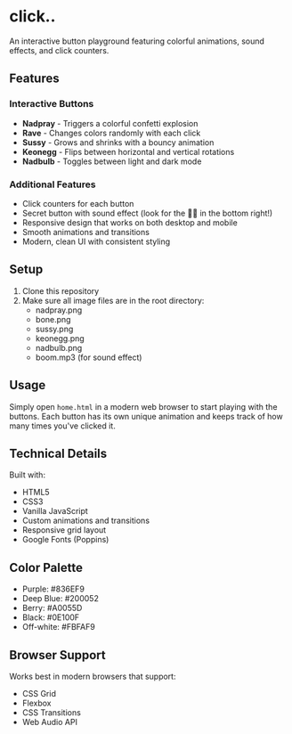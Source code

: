 # click..

An interactive button playground featuring colorful animations, sound effects, and click counters.

## Features

### Interactive Buttons
- **Nadpray** - Triggers a colorful confetti explosion
- **Rave** - Changes colors randomly with each click
- **Sussy** - Grows and shrinks with a bouncy animation
- **Keonegg** - Flips between horizontal and vertical rotations
- **Nadbulb** - Toggles between light and dark mode

### Additional Features
- Click counters for each button
- Secret button with sound effect (look for the 💪🏻 in the bottom right!)
- Responsive design that works on both desktop and mobile
- Smooth animations and transitions
- Modern, clean UI with consistent styling

## Setup

1. Clone this repository
2. Make sure all image files are in the root directory:
   - nadpray.png
   - bone.png
   - sussy.png
   - keonegg.png
   - nadbulb.png
   - boom.mp3 (for sound effect)

## Usage

Simply open `home.html` in a modern web browser to start playing with the buttons. Each button has its own unique animation and keeps track of how many times you've clicked it.

## Technical Details

Built with:
- HTML5
- CSS3
- Vanilla JavaScript
- Custom animations and transitions
- Responsive grid layout
- Google Fonts (Poppins)

## Color Palette

- Purple: #836EF9
- Deep Blue: #200052
- Berry: #A0055D
- Black: #0E100F
- Off-white: #FBFAF9

## Browser Support

Works best in modern browsers that support:
- CSS Grid
- Flexbox
- CSS Transitions
- Web Audio API 